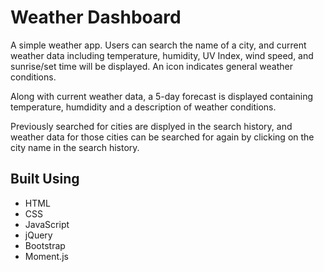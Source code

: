 # Weather Dashboard
A simple weather app. Users can search the name of a city, and current weather data including temperature, humidity, UV Index, wind speed, and sunrise/set time will be displayed. An icon indicates general weather conditions.

Along with current weather data, a 5-day forecast is displayed containing temperature, humdidity and a description of weather conditions.

Previously searched for cities are displyed in the search history, and weather data for those cities can be searched for again by clicking on the city name in the search history.


## Built Using
- HTML
- CSS
- JavaScript
- jQuery
- Bootstrap
- Moment.js
